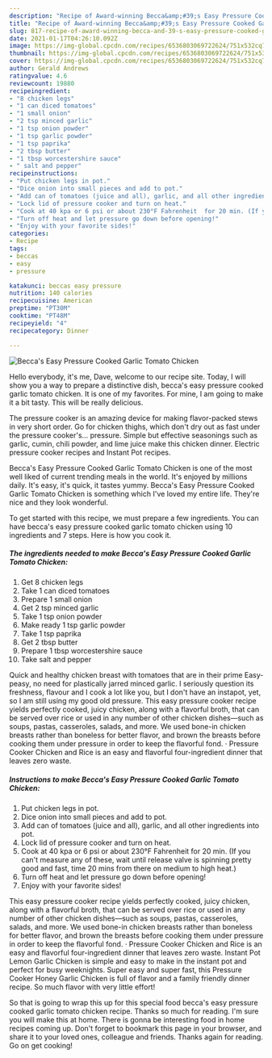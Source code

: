 ```yaml
---
description: "Recipe of Award-winning Becca&amp;#39;s Easy Pressure Cooked Garlic Tomato Chicken"
title: "Recipe of Award-winning Becca&amp;#39;s Easy Pressure Cooked Garlic Tomato Chicken"
slug: 817-recipe-of-award-winning-becca-and-39-s-easy-pressure-cooked-garlic-tomato-chicken
date: 2021-01-17T04:26:10.092Z
image: https://img-global.cpcdn.com/recipes/6536803069722624/751x532cq70/beccas-easy-pressure-cooked-garlic-tomato-chicken-recipe-main-photo.jpg
thumbnail: https://img-global.cpcdn.com/recipes/6536803069722624/751x532cq70/beccas-easy-pressure-cooked-garlic-tomato-chicken-recipe-main-photo.jpg
cover: https://img-global.cpcdn.com/recipes/6536803069722624/751x532cq70/beccas-easy-pressure-cooked-garlic-tomato-chicken-recipe-main-photo.jpg
author: Gerald Andrews
ratingvalue: 4.6
reviewcount: 19880
recipeingredient:
- "8 chicken legs"
- "1 can diced tomatoes"
- "1 small onion"
- "2 tsp minced garlic"
- "1 tsp onion powder"
- "1 tsp garlic powder"
- "1 tsp paprika"
- "2 tbsp butter"
- "1 tbsp worcestershire sauce"
- " salt and pepper"
recipeinstructions:
- "Put chicken legs in pot."
- "Dice onion into small pieces and add to pot."
- "Add can of tomatoes (juice and all), garlic, and all other ingredients into pot."
- "Lock lid of pressure cooker and turn on heat."
- "Cook at 40 kpa or 6 psi or about 230°F Fahrenheit  for 20 min. (If you can&#39;t measure any of these, wait until release valve is spinning pretty good and fast, time 20 mins from there on medium to high heat.)"
- "Turn off heat and let pressure go down before opening!"
- "Enjoy with your favorite sides!"
categories:
- Recipe
tags:
- beccas
- easy
- pressure

katakunci: beccas easy pressure 
nutrition: 140 calories
recipecuisine: American
preptime: "PT30M"
cooktime: "PT48M"
recipeyield: "4"
recipecategory: Dinner

---
```



![Becca&#39;s Easy Pressure Cooked Garlic Tomato Chicken](https://img-global.cpcdn.com/recipes/6536803069722624/751x532cq70/beccas-easy-pressure-cooked-garlic-tomato-chicken-recipe-main-photo.jpg)

Hello everybody, it's me, Dave, welcome to our recipe site. Today, I will show you a way to prepare a distinctive dish, becca&#39;s easy pressure cooked garlic tomato chicken. It is one of my favorites. For mine, I am going to make it a bit tasty. This will be really delicious.

The pressure cooker is an amazing device for making flavor-packed stews in very short order. Go for chicken thighs, which don&#39;t dry out as fast under the pressure cooker&#39;s… pressure. Simple but effective seasonings such as garlic, cumin, chili powder, and lime juice make this chicken dinner. Electric pressure cooker recipes and Instant Pot recipes.

Becca&#39;s Easy Pressure Cooked Garlic Tomato Chicken is one of the most well liked of current trending meals in the world. It's enjoyed by millions daily. It's easy, it's quick, it tastes yummy. Becca&#39;s Easy Pressure Cooked Garlic Tomato Chicken is something which I've loved my entire life. They're nice and they look wonderful.


To get started with this recipe, we must prepare a few ingredients. You can have becca&#39;s easy pressure cooked garlic tomato chicken using 10 ingredients and 7 steps. Here is how you cook it.

<!--inarticleads1-->

##### The ingredients needed to make Becca&#39;s Easy Pressure Cooked Garlic Tomato Chicken:

1. Get 8 chicken legs
1. Take 1 can diced tomatoes
1. Prepare 1 small onion
1. Get 2 tsp minced garlic
1. Take 1 tsp onion powder
1. Make ready 1 tsp garlic powder
1. Take 1 tsp paprika
1. Get 2 tbsp butter
1. Prepare 1 tbsp worcestershire sauce
1. Take  salt and pepper


Quick and healthy chicken breast with tomatoes that are in their prime Easy-peasy, no need for plastically jarred minced garlic. I seriously question its freshness, flavour and I cook a lot like you, but I don&#39;t have an instapot, yet, so I am still using my good old pressure. This easy pressure cooker recipe yields perfectly cooked, juicy chicken, along with a flavorful broth, that can be served over rice or used in any number of other chicken dishes—such as soups, pastas, casseroles, salads, and more. We used bone-in chicken breasts rather than boneless for better flavor, and brown the breasts before cooking them under pressure in order to keep the flavorful fond. · Pressure Cooker Chicken and Rice is an easy and flavorful four-ingredient dinner that leaves zero waste. 

<!--inarticleads2-->

##### Instructions to make Becca&#39;s Easy Pressure Cooked Garlic Tomato Chicken:

1. Put chicken legs in pot.
1. Dice onion into small pieces and add to pot.
1. Add can of tomatoes (juice and all), garlic, and all other ingredients into pot.
1. Lock lid of pressure cooker and turn on heat.
1. Cook at 40 kpa or 6 psi or about 230°F Fahrenheit  for 20 min. (If you can&#39;t measure any of these, wait until release valve is spinning pretty good and fast, time 20 mins from there on medium to high heat.)
1. Turn off heat and let pressure go down before opening!
1. Enjoy with your favorite sides!


This easy pressure cooker recipe yields perfectly cooked, juicy chicken, along with a flavorful broth, that can be served over rice or used in any number of other chicken dishes—such as soups, pastas, casseroles, salads, and more. We used bone-in chicken breasts rather than boneless for better flavor, and brown the breasts before cooking them under pressure in order to keep the flavorful fond. · Pressure Cooker Chicken and Rice is an easy and flavorful four-ingredient dinner that leaves zero waste. Instant Pot Lemon Garlic Chicken is simple and easy to make in the instant pot and perfect for busy weeknights. Super easy and super fast, this Pressure Cooker Honey Garlic Chicken is full of flavor and a family friendly dinner recipe. So much flavor with very little effort! 

So that is going to wrap this up for this special food becca&#39;s easy pressure cooked garlic tomato chicken recipe. Thanks so much for reading. I'm sure you will make this at home. There is gonna be interesting food in home recipes coming up. Don't forget to bookmark this page in your browser, and share it to your loved ones, colleague and friends. Thanks again for reading. Go on get cooking!
